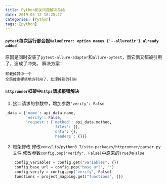 ```yaml
---
title: Python相关问题解决总结
date: 2019-05-12 18:25:27
categories: [Python]
tags: [python]
---
```


#### `pytest`每次运行都会报`ValueError: option names {'--alluredir'} already added`
原因是同时安装了`pytest-allure-adaptor`和`allure-pytest`，而它俩又都被引用了，造成了冲突。
解决方案：

	卸载掉其中一个
	全局搜索哪些地方引用了，处理掉别的引用

#### `httprunner`框架中`https`请求报错解决
1. 接口请求的参数中，增加参数`'verify': False`
```python
_data = {'name': api_data.name,
         'verify': False,
         'request': {'method': api_data.method,
                     'files': {},
                     'data': {},
                     'headers': {}}}
```
2. 框架修改
修改`venv/lib/python3.7/site-packages/httprunner/parser.py`文件
修改参数`config.pop("verify", False)`中原来的`True`为`False`
```python
    config_variables = config.get("variables", {})
    config_base_url = config.pop("base_url", "")
    config_verify = config.pop("verify", False)
    functions = project_mapping.get("functions", {})
```